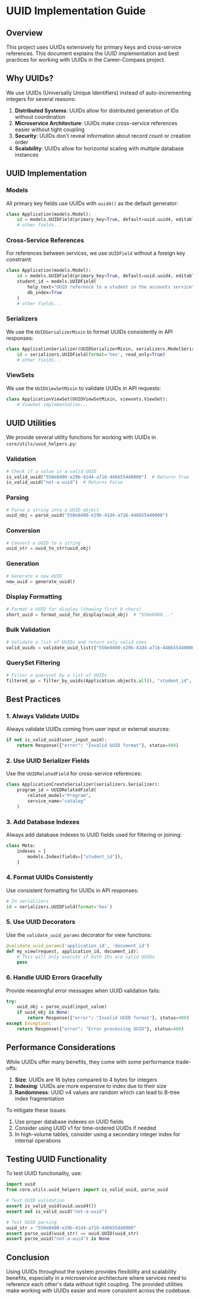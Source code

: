 # UUID Implementation Guide

## Overview

This project uses UUIDs extensively for primary keys and cross-service references. This document explains the UUID implementation and best practices for working with UUIDs in the Career-Compass project.

## Why UUIDs?

We use UUIDs (Universally Unique Identifiers) instead of auto-incrementing integers for several reasons:

1. **Distributed Systems**: UUIDs allow for distributed generation of IDs without coordination
2. **Microservice Architecture**: UUIDs make cross-service references easier without tight coupling
3. **Security**: UUIDs don't reveal information about record count or creation order
4. **Scalability**: UUIDs allow for horizontal scaling with multiple database instances

## UUID Implementation

### Models

All primary key fields use UUIDs with `uuid4()` as the default generator:

```python
class Application(models.Model):
    id = models.UUIDField(primary_key=True, default=uuid.uuid4, editable=False)
    # other fields...
```

### Cross-Service References

For references between services, we use `UUIDField` without a foreign key constraint:

```python
class Application(models.Model):
    id = models.UUIDField(primary_key=True, default=uuid.uuid4, editable=False)
    student_id = models.UUIDField(
        help_text="UUID reference to a student in the accounts service",
        db_index=True
    )
    # other fields...
```

### Serializers

We use the `UUIDSerializerMixin` to format UUIDs consistently in API responses:

```python
class ApplicationSerializer(UUIDSerializerMixin, serializers.ModelSerializer):
    id = serializers.UUIDField(format='hex', read_only=True)
    # other fields...
```

### ViewSets

We use the `UUIDViewSetMixin` to validate UUIDs in API requests:

```python
class ApplicationViewSet(UUIDViewSetMixin, viewsets.ViewSet):
    # ViewSet implementation...
```

## UUID Utilities

We provide several utility functions for working with UUIDs in `core/utils/uuid_helpers.py`:

### Validation

```python
# Check if a value is a valid UUID
is_valid_uuid("550e8400-e29b-41d4-a716-446655440000")  # Returns True
is_valid_uuid("not-a-uuid")  # Returns False
```

### Parsing

```python
# Parse a string into a UUID object
uuid_obj = parse_uuid("550e8400-e29b-41d4-a716-446655440000")
```

### Conversion

```python
# Convert a UUID to a string
uuid_str = uuid_to_str(uuid_obj)
```

### Generation

```python
# Generate a new UUID
new_uuid = generate_uuid()
```

### Display Formatting

```python
# Format a UUID for display (showing first 8 chars)
short_uuid = format_uuid_for_display(uuid_obj)  # "550e8400..."
```

### Bulk Validation

```python
# Validate a list of UUIDs and return only valid ones
valid_uuids = validate_uuid_list(["550e8400-e29b-41d4-a716-446655440000", "not-a-uuid"])
```

### QuerySet Filtering

```python
# Filter a queryset by a list of UUIDs
filtered_qs = filter_by_uuids(Application.objects.all(), "student_id", uuid_list)
```

## Best Practices

### 1. Always Validate UUIDs

Always validate UUIDs coming from user input or external sources:

```python
if not is_valid_uuid(user_input_uuid):
    return Response({"error": "Invalid UUID format"}, status=400)
```

### 2. Use UUID Serializer Fields

Use the `UUIDRelatedField` for cross-service references:

```python
class ApplicationCreateSerializer(serializers.Serializer):
    program_id = UUIDRelatedField(
        related_model="Program",
        service_name="catalog"
    )
```

### 3. Add Database Indexes

Always add database indexes to UUID fields used for filtering or joining:

```python
class Meta:
    indexes = [
        models.Index(fields=["student_id"]),
    ]
```

### 4. Format UUIDs Consistently

Use consistent formatting for UUIDs in API responses:

```python
# In serializers
id = serializers.UUIDField(format='hex')
```

### 5. Use UUID Decorators

Use the `validate_uuid_params` decorator for view functions:

```python
@validate_uuid_params('application_id', 'document_id')
def my_view(request, application_id, document_id):
    # This will only execute if both IDs are valid UUIDs
    pass
```

### 6. Handle UUID Errors Gracefully

Provide meaningful error messages when UUID validation fails:

```python
try:
    uuid_obj = parse_uuid(input_value)
    if uuid_obj is None:
        return Response({"error": "Invalid UUID format"}, status=400)
except Exception:
    return Response({"error": "Error processing UUID"}, status=400)
```

## Performance Considerations

While UUIDs offer many benefits, they come with some performance trade-offs:

1. **Size**: UUIDs are 16 bytes compared to 4 bytes for integers
2. **Indexing**: UUIDs are more expensive to index due to their size
3. **Randomness**: UUID v4 values are random which can lead to B-tree index fragmentation

To mitigate these issues:

1. Use proper database indexes on UUID fields
2. Consider using UUID v1 for time-ordered UUIDs if needed
3. In high-volume tables, consider using a secondary integer index for internal operations

## Testing UUID Functionality

To test UUID functionality, use:

```python
import uuid
from core.utils.uuid_helpers import is_valid_uuid, parse_uuid

# Test UUID validation
assert is_valid_uuid(uuid.uuid4())
assert not is_valid_uuid("not-a-uuid")

# Test UUID parsing
uuid_str = "550e8400-e29b-41d4-a716-446655440000"
assert parse_uuid(uuid_str) == uuid.UUID(uuid_str)
assert parse_uuid("not-a-uuid") is None
```

## Conclusion

Using UUIDs throughout the system provides flexibility and scalability benefits, especially in a microservice architecture where services need to reference each other's data without tight coupling. The provided utilities make working with UUIDs easier and more consistent across the codebase.
